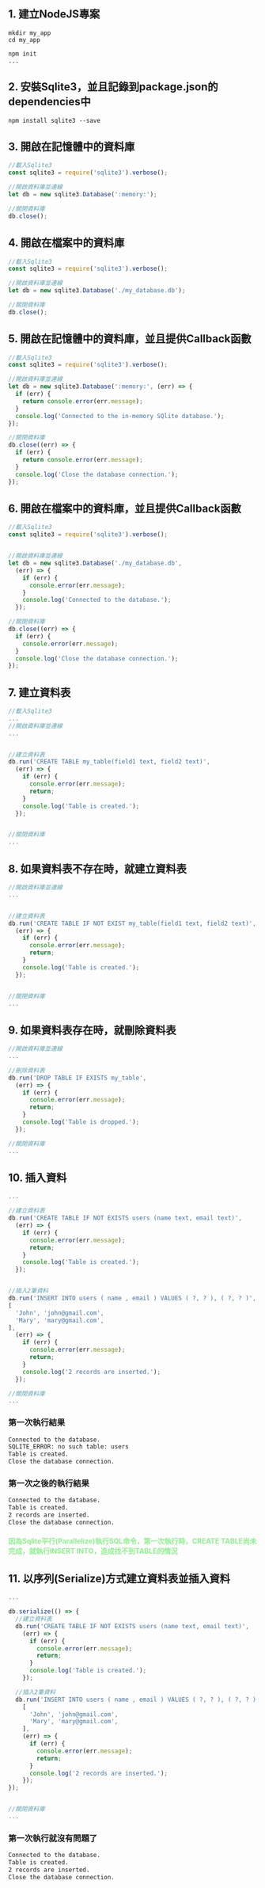 ## 1. 建立NodeJS專案

```
mkdir my_app
cd my_app

npm init
...
```

## 2. 安裝Sqlite3，並且記錄到package.json的dependencies中

```
npm install sqlite3 --save
```


## 3. 開啟在**記憶體中**的資料庫
```js
//載入Sqlite3
const sqlite3 = require('sqlite3').verbose();

//開啟資料庫並連線
let db = new sqlite3.Database(':memory:');

//關閉資料庫
db.close();
```
## 4. 開啟在**檔案中**的資料庫
```js
//載入Sqlite3
const sqlite3 = require('sqlite3').verbose();

//開啟資料庫並連線
let db = new sqlite3.Database('./my_database.db');

//關閉資料庫
db.close();
```

## 5. 開啟在**記憶體中**的資料庫，並且提供Callback函數
```js
//載入Sqlite3
const sqlite3 = require('sqlite3').verbose();

//開啟資料庫並連線
let db = new sqlite3.Database(':memory:', (err) => {
  if (err) {
    return console.error(err.message);
  }
  console.log('Connected to the in-memory SQlite database.');
});

//關閉資料庫
db.close((err) => {
  if (err) {
    return console.error(err.message);
  }
  console.log('Close the database connection.');
});
```

## 6. 開啟在**檔案中**的資料庫，並且提供Callback函數
```js
//載入Sqlite3
const sqlite3 = require('sqlite3').verbose();


//開啟資料庫並連線
let db = new sqlite3.Database('./my_database.db',
  (err) => {
    if (err) {
      console.error(err.message);
    }
    console.log('Connected to the database.');
  });

//關閉資料庫
db.close((err) => {
  if (err) {
    console.error(err.message);
  }
  console.log('Close the database connection.');
});
```

## 7. 建立資料表
```js
//載入Sqlite3
...
//開啟資料庫並連線
...


//建立資料表
db.run('CREATE TABLE my_table(field1 text, field2 text)',
  (err) => {
    if (err) {
      console.error(err.message);
      return;
    }
    console.log('Table is created.');
  });


//關閉資料庫
...
```

## 8. 如果資料表不存在時，就建立資料表
```js
//開啟資料庫並連線
...


//建立資料表
db.run('CREATE TABLE IF NOT EXIST my_table(field1 text, field2 text)',
  (err) => {
    if (err) {
      console.error(err.message);
      return;
    }
    console.log('Table is created.');
  });


//關閉資料庫
...
```

## 9. 如果資料表存在時，就刪除資料表
```js
//開啟資料庫並連線
...

//刪除資料表
db.run('DROP TABLE IF EXISTS my_table',
  (err) => {
    if (err) {
      console.error(err.message);
      return;
    }
    console.log('Table is dropped.');
  });

//關閉資料庫
...
```

## 10. 插入資料
```js
...

//建立資料表
db.run('CREATE TABLE IF NOT EXISTS users (name text, email text)',
  (err) => {
    if (err) {
      console.error(err.message);
      return;
    }
    console.log('Table is created.');
  });


//插入2筆資料
db.run('INSERT INTO users ( name , email ) VALUES ( ?, ? ), ( ?, ? )',
[
  'John', 'john@gmail.com',
  'Mary', 'mary@gmail.com',
],
  (err) => {
    if (err) {
      console.error(err.message);
      return;
    }
    console.log('2 records are inserted.');
  });

//關閉資料庫
...
```
### 第一次執行結果
```bash
Connected to the database.
SQLITE_ERROR: no such table: users
Table is created.
Close the database connection.
```

### 第一次之後的執行結果
```bash
Connected to the database.
Table is created.
2 records are inserted.
Close the database connection.
```
#### <span style="color:lightgreen">因為Sqlite平行(Parallelize)執行SQL命令，第一次執行時，CREATE TABLE尚未完成，就執行INSERT INTO，造成找不到TABLE的情況</span>

## 11. 以序列(Serialize)方式建立資料表並插入資料
```js
...

db.serialize(() => {
  //建立資料表
  db.run('CREATE TABLE IF NOT EXISTS users (name text, email text)',
    (err) => {
      if (err) {
        console.error(err.message);
        return;
      }
      console.log('Table is created.');
    });

  //插入2筆資料
  db.run('INSERT INTO users ( name , email ) VALUES ( ?, ? ), ( ?, ? )',
    [
      'John', 'john@gmail.com',
      'Mary', 'mary@gmail.com',
    ],
    (err) => {
      if (err) {
        console.error(err.message);
        return;
      }
      console.log('2 records are inserted.');
    });
});


//關閉資料庫
...
```
### 第一次執行就沒有問題了
```bash
Connected to the database.
Table is created.
2 records are inserted.
Close the database connection.
```

